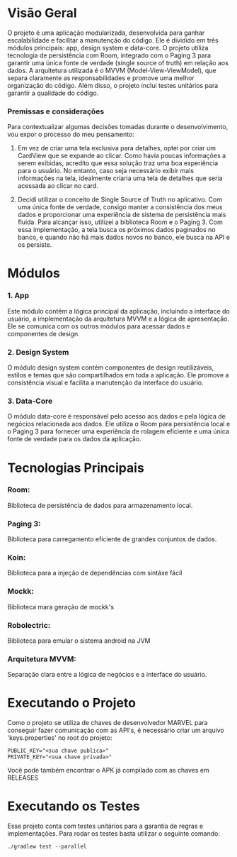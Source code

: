 <h1>Visão Geral</h1>
O projeto é uma aplicação modularizada, desenvolvida para ganhar escalabilidade e facilitar a manutenção do código. Ele é dividido em três módulos principais: app, design system e data-core. O projeto utiliza tecnologia de persistência com Room, integrado com o Paging 3 para garantir uma única fonte de verdade (single source of truth) em relação aos dados. A arquitetura utilizada é o MVVM (Model-View-ViewModel), que separa claramente as responsabilidades e promove uma melhor organização do código. Além disso, o projeto inclui testes unitários para garantir a qualidade do código.

<h3>Premissas e considerações</h3>

Para contextualizar algumas decisões tomadas durante o desenvolvimento, vou expor o processo do meu pensamento:

  1. Em vez de criar uma tela exclusiva para detalhes, optei por criar um CardView que se expande ao clicar. Como havia poucas informações a serem exibidas, acredito que essa solução traz uma boa experiência para o usuário. No entanto, caso seja necessário exibir mais informações na tela, idealmente criaria uma tela de detalhes que seria acessada ao clicar no card.
 
  2. Decidi utilizar o conceito de Single Source of Truth no aplicativo. Com uma única fonte de verdade, consigo manter a consistência dos meus dados e proporcionar uma experiência de sistema de persistência mais fluida. Para alcançar isso, utilizei a biblioteca Room e o Paging 3. Com essa implementação, a tela busca os próximos dados paginados no banco, e quando não há mais dados novos no banco, ele busca na API e os persiste.



<h1>Módulos</h1>
<h3>1. App</h3>
   Este módulo contém a lógica principal da aplicação, incluindo a interface do usuário, a implementação da arquitetura MVVM e a lógica de apresentação. Ele se comunica com os outros módulos para acessar dados e componentes de design.

<h3>2. Design System</h3>
   O módulo design system contém componentes de design reutilizáveis, estilos e temas que são compartilhados em toda a aplicação. Ele promove a consistência visual e facilita a manutenção da interface do usuário.

<h3>3. Data-Core</h3>
   O módulo data-core é responsável pelo acesso aos dados e pela lógica de negócios relacionada aos dados. Ele utiliza o Room para persistência local e o Paging 3 para fornecer uma experiência de rolagem eficiente e uma única fonte de verdade para os dados da aplicação.
   
<h1>Tecnologias Principais</h1>
<h3>Room:</h3> Biblioteca de persistência de dados para armazenamento local.
<h3>Paging 3:</h3> Biblioteca para carregamento eficiente de grandes conjuntos de dados.
<h3>Koin:</h3> Biblioteca para a injeção de dependências com sintáxe fácil
<h3>Mockk:</h3> Biblioteca mara geração de mockk's
<h3>Robolectric:</h3> Biblioteca para emular o sistema android na JVM
<h3>Arquitetura MVVM:</h3> Separação clara entre a lógica de negócios e a interface do usuário.

<h1>Executando o Projeto</h1>
Como o projeto se utiliza de chaves de desenvolvedor MARVEL para conseguir fazer comunicação com as API's, é necessário criar um arquivo 'keys.properties' no root do projeto:

```
PUBLIC_KEY="<sua chave publica>"
PRIVATE_KEY="<sua chave privada>"
```
Você pode também encontrar o APK já compilado com as chaves em RELEASES

<h1>Executando os Testes</h1>
Esse projeto conta com testes unitários para a garantia de regras e implementações. Para rodar os testes basta utilizar o seguinte comando:

```
./gradlew test --parallel
```


